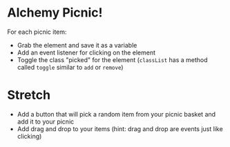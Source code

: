 # Alchemy Picnic!

For each picnic item:

-   Grab the element and save it as a variable
-   Add an event listener for clicking on the element
-   Toggle the class "picked" for the element (`classList` has a method called `toggle` similar to `add` or `remove`)

# Stretch

-   Add a button that will pick a random item from your picnic basket and add it to your picnic
-   Add drag and drop to your items (hint: drag and drop are events just like clicking)
